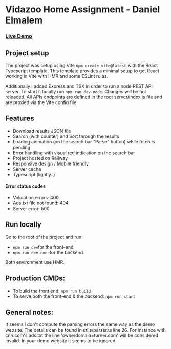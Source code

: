 # Vidazoo Home Assignment - Daniel Elmalem

### [Live Demo](https://vidazoo-hw-production.up.railway.app)

## Project setup

The project was setup using Vite `npm create vite@latest` with the React Typescript template.
This template provides a minimal setup to get React working in Vite with HMR and some ESLint rules.

Additionally I added Express and TSX in order to run a node REST API server.
To start it locally run `npm run dev-node`. Changes will be hot reloaded.
All APIs endpoints are defined in the root server/index.js file and are proxied via the Vite config file.

## Features

- Download results JSON file
- Search (with counter) and Sort through the results
- Loading animation (on the search bar "Parse" button) while fetch is pending
- Error handling with visual red indication on the search bar
- Project hosted on Railway
- Responsive design / Mobile friendly
- Server cache
- Typescript (lightly..)

#### Error status codes
- Validation errors: 400
- Ads.txt file not found: 404
- Server error: 500


## Run locally

Go to the root of the project and run:
- `npm run dev`for the front-end
- `npm run dev-node`for the backend

Both environment use HMR.

## Production CMDs:

- To build the front end: `npm run build`
- To serve both the front-end & the backend: `npm run start`


## General notes:

It seems I don't compute the parsing errors the same way as the demo website. The details can be found in utils/parser.ts line 26.
For instance with cnn.com's ads.txt the line 'ownerdomain=turner.com' will be considered invalid. In your demo website it seems to be ignored.